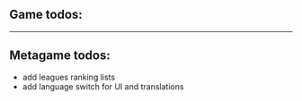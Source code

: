 ## Game todos:

---

## Metagame todos:

- add leagues ranking lists
- add language switch for UI and translations
